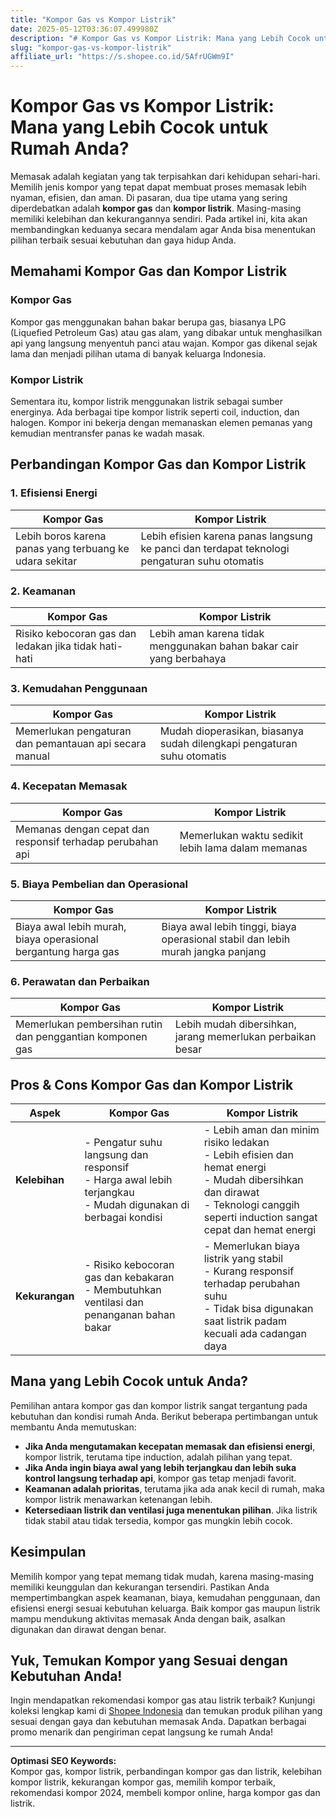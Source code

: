 ```yaml
---
title: "Kompor Gas vs Kompor Listrik"
date: 2025-05-12T03:36:07.499980Z
description: "# Kompor Gas vs Kompor Listrik: Mana yang Lebih Cocok untuk Rumah Anda?..."
slug: "kompor-gas-vs-kompor-listrik"
affiliate_url: "https://s.shopee.co.id/5AfrUGWm9I"
---
```

# Kompor Gas vs Kompor Listrik: Mana yang Lebih Cocok untuk Rumah Anda?

Memasak adalah kegiatan yang tak terpisahkan dari kehidupan sehari-hari. Memilih jenis kompor yang tepat dapat membuat proses memasak lebih nyaman, efisien, dan aman. Di pasaran, dua tipe utama yang sering diperdebatkan adalah **kompor gas** dan **kompor listrik**. Masing-masing memiliki kelebihan dan kekurangannya sendiri. Pada artikel ini, kita akan membandingkan keduanya secara mendalam agar Anda bisa menentukan pilihan terbaik sesuai kebutuhan dan gaya hidup Anda.

## Memahami Kompor Gas dan Kompor Listrik

### Kompor Gas
Kompor gas menggunakan bahan bakar berupa gas, biasanya LPG (Liquefied Petroleum Gas) atau gas alam, yang dibakar untuk menghasilkan api yang langsung menyentuh panci atau wajan. Kompor gas dikenal sejak lama dan menjadi pilihan utama di banyak keluarga Indonesia.

### Kompor Listrik
Sementara itu, kompor listrik menggunakan listrik sebagai sumber energinya. Ada berbagai tipe kompor listrik seperti coil, induction, dan halogen. Kompor ini bekerja dengan memanaskan elemen pemanas yang kemudian mentransfer panas ke wadah masak.

## Perbandingan Kompor Gas dan Kompor Listrik

### 1. Efisiensi Energi
| Kompor Gas | Kompor Listrik |
|--------------|----------------|
| Lebih boros karena panas yang terbuang ke udara sekitar | Lebih efisien karena panas langsung ke panci dan terdapat teknologi pengaturan suhu otomatis |

### 2. Keamanan
| Kompor Gas | Kompor Listrik |
|--------------|----------------|
| Risiko kebocoran gas dan ledakan jika tidak hati-hati | Lebih aman karena tidak menggunakan bahan bakar cair yang berbahaya | 

### 3. Kemudahan Penggunaan
| Kompor Gas | Kompor Listrik |
|--------------|----------------|
| Memerlukan pengaturan dan pemantauan api secara manual | Mudah dioperasikan, biasanya sudah dilengkapi pengaturan suhu otomatis |

### 4. Kecepatan Memasak
| Kompor Gas | Kompor Listrik |
|--------------|----------------|
| Memanas dengan cepat dan responsif terhadap perubahan api | Memerlukan waktu sedikit lebih lama dalam memanas |

### 5. Biaya Pembelian dan Operasional
| Kompor Gas | Kompor Listrik |
|--------------|----------------|
| Biaya awal lebih murah, biaya operasional bergantung harga gas | Biaya awal lebih tinggi, biaya operasional stabil dan lebih murah jangka panjang |

### 6. Perawatan dan Perbaikan
| Kompor Gas | Kompor Listrik |
|--------------|----------------|
| Memerlukan pembersihan rutin dan penggantian komponen gas | Lebih mudah dibersihkan, jarang memerlukan perbaikan besar |

## Pros & Cons Kompor Gas dan Kompor Listrik

| **Aspek** | **Kompor Gas** | **Kompor Listrik** |
|-----------|-----------------|-------------------|
| **Kelebihan** | - Pengatur suhu langsung dan responsif<br>- Harga awal lebih terjangkau<br>- Mudah digunakan di berbagai kondisi | - Lebih aman dan minim risiko ledakan<br>- Lebih efisien dan hemat energi<br>- Mudah dibersihkan dan dirawat<br>- Teknologi canggih seperti induction sangat cepat dan hemat energi |
| **Kekurangan** | - Risiko kebocoran gas dan kebakaran<br>- Membutuhkan ventilasi dan penanganan bahan bakar | - Memerlukan biaya listrik yang stabil<br>- Kurang responsif terhadap perubahan suhu<br>- Tidak bisa digunakan saat listrik padam kecuali ada cadangan daya |

## Mana yang Lebih Cocok untuk Anda?

Pemilihan antara kompor gas dan kompor listrik sangat tergantung pada kebutuhan dan kondisi rumah Anda. Berikut beberapa pertimbangan untuk membantu Anda memutuskan:

- **Jika Anda mengutamakan kecepatan memasak dan efisiensi energi**, kompor listrik, terutama tipe induction, adalah pilihan yang tepat.
- **Jika Anda ingin biaya awal yang lebih terjangkau dan lebih suka kontrol langsung terhadap api**, kompor gas tetap menjadi favorit.
- **Keamanan adalah prioritas**, terutama jika ada anak kecil di rumah, maka kompor listrik menawarkan ketenangan lebih.
- **Ketersediaan listrik dan ventilasi juga menentukan pilihan**. Jika listrik tidak stabil atau tidak tersedia, kompor gas mungkin lebih cocok.

## Kesimpulan

Memilih kompor yang tepat memang tidak mudah, karena masing-masing memiliki keunggulan dan kekurangan tersendiri. Pastikan Anda mempertimbangkan aspek keamanan, biaya, kemudahan penggunaan, dan efisiensi energi sesuai kebutuhan keluarga. Baik kompor gas maupun listrik mampu mendukung aktivitas memasak Anda dengan baik, asalkan digunakan dan dirawat dengan benar.

## Yuk, Temukan Kompor yang Sesuai dengan Kebutuhan Anda!

Ingin mendapatkan rekomendasi kompor gas atau listrik terbaik? Kunjungi koleksi lengkap kami di [Shopee Indonesia](https://s.shopee.co.id/5AfrUGWm9I) dan temukan produk pilihan yang sesuai dengan gaya dan kebutuhan memasak Anda. Dapatkan berbagai promo menarik dan pengiriman cepat langsung ke rumah Anda!

---

**Optimasi SEO Keywords:**  
Kompor gas, kompor listrik, perbandingan kompor gas dan listrik, kelebihan kompor listrik, kekurangan kompor gas, memilih kompor terbaik, rekomendasi kompor 2024, membeli kompor online, harga kompor gas dan listrik.